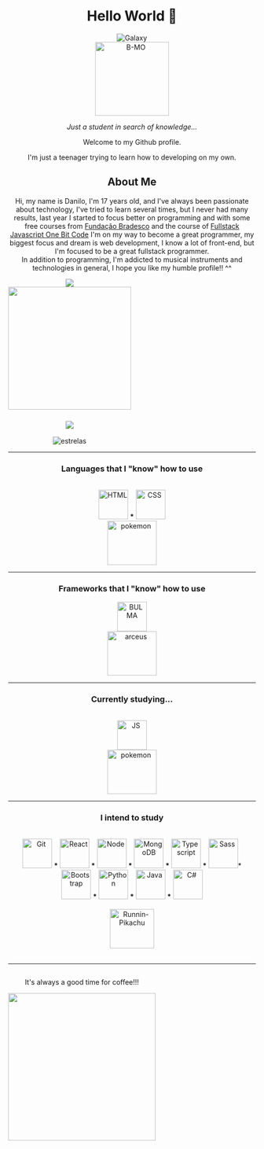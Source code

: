 <div style="display: inline-block" align="center">
  <h1>Hello World 👋</h1>
  <img alt="Galaxy" src="http://pa1.narvii.com/6993/3a6158ea265be3ae686aa8dad94164a195ec1127r1-320-236_00.gif">
  <br>
  <img alt="B-MO" width = "150" src = "https://i.pinimg.com/originals/e5/93/ab/e593ab0589d5f1b389e4dfbcce2bce20.gif">
  <p><i>Just a student in search of knowledge...</i>
  <p>Welcome to my Github profile.
  <p>I'm just a teenager trying to learn how to developing on my own.
  <h2>About Me</h2>
  <p> Hi, my name is Danilo,
   I'm 17 years old, and I've always been passionate about technology, I've tried to learn several times, but I never had many results, last year I started to focus better on programming and with some free courses from <a href = "https://www.ev.org.br/">Fundação Bradesco</a> and the course of <a href="https://programador.onebitcode.com/?ref=C54036552P&gclid=Cj0KCQiA6NOPBhCPARIsAHAy2zDJTYswtP3lK-3rlQPpR7XYEDOG4sas14EkQZuO9Ts7rN1uUrUJLWYaAjPREALw_wcB">Fullstack Javascript One Bit Code</a> I'm on my way to become a great programmer, my biggest focus and dream is web development, I know a lot of front-end, but I'm focused to be a great fullstack programmer.<br>
  In addition to programming, I'm addicted to musical instruments and technologies in general, I hope you like my humble profile!! ^^ 
</div>
  
<div style="display: inline-block" align="center">
  <a href="https://github.com/Dann074">
    <img src="https://github-readme-stats.vercel.app/api?username=Dann074&show_icons=true&theme=material-palenight">
  </a>
  <br>
  <img width="250" src="https://c.tenor.com/3n4HIgnnvpYAAAAC/anime-anime-boy.gif">
  <h3>
    <img src="https://github-readme-stats.vercel.app/api/top-langs/?username=Dann074&layout=compact&theme=dark">
   </h3>
  <img alt="estrelas" src="https://pa1.narvii.com/6993/3cd52b9803dcf81e1cab8b943fdfd6004489ffefr1-320-159_hq.gif">
</div>

<hr>

<div style="disply: inline-block" align="center">
  <h3> Languages that I "know" how to use</h3><br>
  <img alt="HTML" width="60" height="60" src="https://cdn.jsdelivr.net/gh/devicons/devicon/icons/html5/html5-original.svg">
  <b>*</b>
  <img alt="CSS" width="60" height="60" src="https://cdn.jsdelivr.net/gh/devicons/devicon/icons/css3/css3-original.svg">
  <br>
  <img alt="pokemon" width="100" height="90" src="https://axelruiz.files.wordpress.com/2014/11/link-3.gif">
  <br>
  <hr>
  <h3>Frameworks that I "know" how to use</h3>
  <img alt="BULMA" width="60" height="60" src="https://seeklogo.com/images/B/bulma-logo-45B5145BF4-seeklogo.com.png">
  <br>
  <img alt="arceus" width="100" height="90" src="http://lendarycraft.weebly.com/uploads/3/9/4/0/39408835/7514588_orig.gif">
  <br>
  <hr>
  <h3> Currently studying... </h3><br>
  <img alt="JS" width="60" height="60" src="https://cdn.jsdelivr.net/gh/devicons/devicon/icons/javascript/javascript-original.svg">
  <br>
  <img alt="pokemon" width="100" height="90" src="https://pa1.narvii.com/6829/cd65454f8b78389eab09ab3857744e74d03004c1_hq.gif">
  <br>
  <hr>
  <h3> I intend to study</h3><br>
  <img alt="Git" width="60" height="60" src="https://git-scm.com/images/logos/downloads/Git-Icon-1788C.png">
  <b>*</b>
  <img alt="React" width="60" height="60" src="https://logospng.org/download/react/logo-react-256.png">
  <b>*</b>
  <img alt="Node" width="60" height="60" src="https://cdn.iconscout.com/icon/free/png-256/node-js-1174925.png">
  <b>*</b>
  <img alt="MongoDB" width="60" height="60" src="https://cdn.iconscout.com/icon/free/png-256/mongodb-4-1175139.png">
  <b>*</b>
  <img alt="Typescript" width="60" height="60" src="https://encrypted-tbn0.gstatic.com/images?q=tbn:ANd9GcQUhhR20W9MvOKrd_wcqWJU8Q2wBBLMgtc1JQ&usqp=CAU">
  <b>*</b>
  <img alt="Sass" width="60" height="60" src="https://cdn-icons-png.flaticon.com/512/5968/5968358.png"
  <b>*</b>
  <img alt="Bootstrap" width="60" height="60" src="https://upload.wikimedia.org/wikipedia/commons/thumb/b/b2/Bootstrap_logo.svg/1280px-Bootstrap_logo.svg.png">
  <b>*</b>
  <img alt="Python" width="60" height="60" src="https://cdn.iconscout.com/icon/free/png-256/python-3521655-2945099.png">
  <b>*</b>
  <img alt="Java" width = "60" height = "60" src = "https://cdn.jsdelivr.net/gh/devicons/devicon/icons/java/java-original.svg">
  <b>*</b>
  <img alt="C#" width="60" height="60" src="https://iconape.com/wp-content/png_logo_vector/c.png">
  <br>
  <br>
  <img alt="Runnin-Pikachu" width="90" height="80" src="https://pa1.narvii.com/6524/ccf23d595525079d4f9b33e8d696267f9a59e15d_hq.gif">
 </div>
 <br>
 <hr>
 <div style="display: inline-block" align="center">
  <p>It's always a good time for coffee!!!</p>
  <img width="300" src="https://acegif.com/wp-content/gifs/coffee-88.gif">
 </div>
